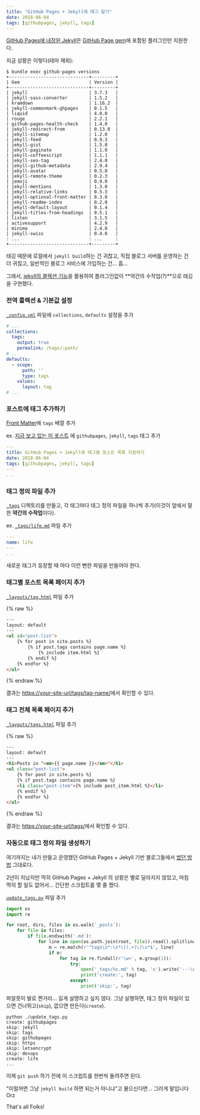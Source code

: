 ```yaml
---
title: "GitHub Pages + Jekyll에 태그 달기"
date: 2018-06-04
tags: [githubpages, jekyll, tags]
---
```


[GitHub Pages에 내장된 Jekyll](https://help.github.com/articles/adding-jekyll-plugins-to-a-github-pages-site/)은
[GitHub Page gem](https://github.com/github/pages-gem)에 포함된 플러그인만 지원한다.

지금 상황은 이렇다(테마 제외):

```console
$ bundle exec github-pages versions
+------------------------------+---------+
| Gem                          | Version |
+------------------------------+---------+
| jekyll                       | 3.7.3   |
| jekyll-sass-converter        | 1.5.2   |
| kramdown                     | 1.16.2  |
| jekyll-commonmark-ghpages    | 0.1.5   |
| liquid                       | 4.0.0   |
| rouge                        | 2.2.1   |
| github-pages-health-check    | 1.4.0   |
| jekyll-redirect-from         | 0.13.0  |
| jekyll-sitemap               | 1.2.0   |
| jekyll-feed                  | 0.9.3   |
| jekyll-gist                  | 1.5.0   |
| jekyll-paginate              | 1.1.0   |
| jekyll-coffeescript          | 1.1.1   |
| jekyll-seo-tag               | 2.4.0   |
| jekyll-github-metadata       | 2.9.4   |
| jekyll-avatar                | 0.5.0   |
| jekyll-remote-theme          | 0.2.3   |
| jemoji                       | 0.9.0   |
| jekyll-mentions              | 1.3.0   |
| jekyll-relative-links        | 0.5.3   |
| jekyll-optional-front-matter | 0.3.0   |
| jekyll-readme-index          | 0.2.0   |
| jekyll-default-layout        | 0.1.4   |
| jekyll-titles-from-headings  | 0.5.1   |
| listen                       | 3.1.5   |
| activesupport                | 4.2.9   |
| minima                       | 2.4.0   |
| jekyll-swiss                 | 0.4.0   |
: ...                          : ...     :
+------------------------------+---------+
```

태깅 때문에 로컬에서 `jekyll build`하는 건 귀찮고,
직접 블로그 서버를 운영하는 건 더 귀찮고, 일반적인 블로그 서비스에 가입하는 건... 흠...

그래서, [jekyll의 콜렉션 기능](https://jekyllrb.com/docs/collections/)을 활용하여
플러그인없이 **약간의 수작업(?)**으로 태깅을 구현했다.

### 전역 콜렉션 & 기본값 설정

[`_config.yml`](https://github.com/iolo/iolo.github.io/blob/master/_config.yml) 파일에 `collections`, `defaults` 설정을 추가

```yaml
# ...
collections:
  tags:
    output: true
    permalink: /tags/:path/
# ...
defaults:
  - scope:
      path: ''
      type: tags
    values:
      layout: tag
# ...
```

### 포스트에 태그 추가하기

[Front Matter](https://jekyllrb.com/docs/frontmatter/)에 `tags` 배열 추가

ex. [지금 보고 있는 이 포스트](https://github.com/iolo/iolo.github.io/blob/master/_posts/2018-06-04-tags.md) 에 `githubpages`, `jekyll`, `tags` 태그 추가

```yaml
---
title: GitHub Pages + Jekyll에 태그별 포스트 목록 지원하기
date: 2018-06-04
tags: [githubpages, jekyll, tags]
---
...
```

### 태그 정의 파일 추가

[`_tags`](https://github.com/iolo/iolo.github.io/tree/master/_tags) 디렉토리를 만들고,
각 태그마다 태그 정의 파일을 하나씩 추가(이것이 앞에서 말한 **약간의 수작업**이다).

ex. [`_tags/life.md`](https://github.com/iolo/iolo.github.io/blob/master/_tags/life.md) 파일 추가

```yaml
---
name: life
---
...
```

새로운 태그가 등장할 때 마다 이런 뻔한 파일을 만들어야 한다.

### 태그별 포스트 목록 페이지 추가

[`_layouts/tag.html`](https://github.com/iolo/iolo.github.io/blob/master/_layouts/tag.html) 파일 추가

{% raw %}
```html
---
layout: default
---
<ul id="post-list">
    {% for post in site.posts %}
        {% if post.tags contains page.name %}
            {% include item.html %}
        {% endif %}
    {% endfor %}
</ul>
```
{% endraw %}

결과는 [https://your-site-url/tags/tag-name/](/tags/life/)에서 확인할 수 있다.


### 태그 전체 목록 페이지 추가

[`_layouts/tags.html`](https://github.com/iolo/iolo.github.io/blob/master/_layouts/tags.html) 파일 추가

{% raw %}
```html
---
layout: default
---
<h1>Posts in "<em>{{ page.name }}</em>"</h1>
<ul class="post-list">
    {% for post in site.posts %}
    {% if post.tags contains page.name %}
    <li class="post-item">{% include post_item.html %}</li>
    {% endif %}
    {% endfor %}
</ul>
```
{% endraw %}

결과는 [https://your-site-url/tags/](/tags/)에서 확인할 수 있다.

### 자동으로 태그 정의 파일 생성하기

여기까지는 내가 만들고 운영했던 GitHub Pages + Jekyll 기반 블로그들에서
[썼던 방법](http://tech.kakao.com/2016/07/07/tech-blog-story/) 그대로다.

2년이 지났지만 딱히 GitHub Pages + Jekyll 의 상황은 별로 달라지지 않았고,
마침 딱히 할 일도 없어서... 간단한 스크립트를 몇 줄 짰다.

[`update_tags.py`](https://github.com/iolo/iolo.github.io/blob/master/update_tags.py) 파일 추가

```python
import os
import re

for root, dirs, files in os.walk('_posts'):
    for file in files:
        if file.endswith('.md'):
            for line in open(os.path.join(root, file)).read().splitlines():
                m = re.match(r'^tags\s*:\s*\[(.+)\]\s*$', line)
                if m:
                    for tag in re.findall(r'\w+', m.group(1)):
                        try:
                            open('_tags/%s.md' % tag, 'x').write('---\nname: %s\n---\n' % tag)
                            print('create:', tag)
                        except:
                            print('skip:', tag)
```

파알못이 발로 짠거라... 길게 설명하고 싶지 않다.
그냥 실행하면, 태그 정의 파일이 있으면 건너뛰고(`skip`), 없으면 만든다(`create`).

```console
python ./update_tags.py
create: githubpages
skip: jekyll
skip: tags
skip: githubpages
skip: https
skip: letsencrypt
skip: devops
create: life
...
```

이제 `git push` 하기 전에 이 스크립트를 한번씩 돌려주면 된다.

"이럴꺼면 그냥 `jekyll build` 하면 되는거 아니냐"고 물으신다면... 그러게 말입니다 Orz

That's all Folks!

